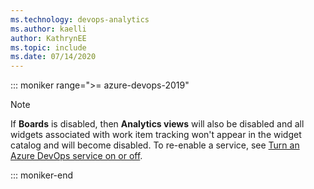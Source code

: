 ```yaml
---
ms.technology: devops-analytics
ms.author: kaelli
author: KathrynEE
ms.topic: include
ms.date: 07/14/2020
---
```



::: moniker range=">= azure-devops-2019"  

> [!NOTE]  
> If **Boards** is disabled, then **Analytics views** will also be disabled and all widgets associated with work item tracking won't appear in the widget catalog and will become disabled. To re-enable a service, see [Turn an Azure DevOps service on or off](../../organizations/settings/set-services.md).  

::: moniker-end